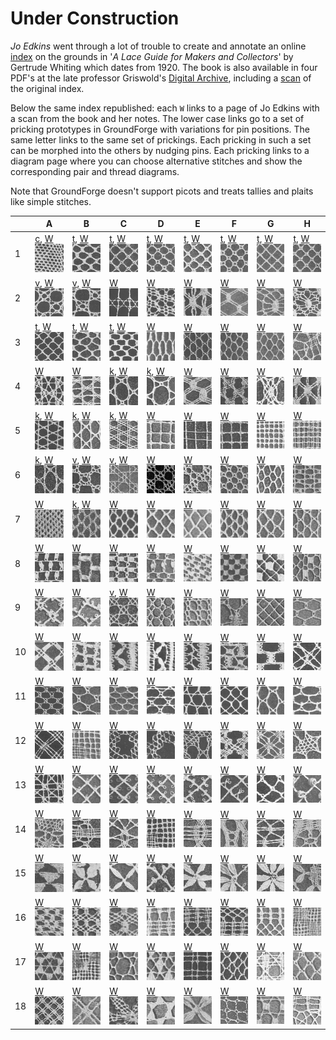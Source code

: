 Under Construction
==================

*Jo Edkins* went through a lot of trouble to create and annotate an online [index] on the grounds in
'_A Lace Guide for Makers and Collectors_' by Gertrude Whiting which dates from 1920.
The book is also available in four PDF's at the late professor Griswold's [Digital Archive],
including a [scan] of the original index.

Below the same index republished: each `W` links to a page of Jo Edkins with a scan from the book and her notes.
The lower case links go to a set of pricking prototypes in GroundForge with variations for pin positions.
The same letter links to the same set of prickings.
Each pricking in such a set can be morphed into the others by nudging pins.
Each pricking links to a diagram page where you can choose alternative stitches
and show the corresponding pair and thread diagrams.

Note that GroundForge doesn't support picots and treats tallies and plaits like simple stitches.

[index]: http://gwydir.demon.co.uk/jo/lace/whiting/index.htm#picindex
[scan]: https://www2.cs.arizona.edu/patterns/weaving/books/whiting.jpg
[Digital Archive]: https://www2.cs.arizona.edu/patterns/weaving/lace.html#books

[c]: https://d-bl.github.io/GroundForge/sheet.html?patch=88%2011;bricks&patch=66%2022;bricks&patch=88%2099%2011%2000;bricks&patch=66%2011%2088%2022;bricks&patch=66%2099%2022%2000;bricks
[t]: https://d-bl.github.io/GroundForge/sheet.html?patch=53%2053%2053%205-;bricks&patch=5663%205663;checker&patch=53%205-;bricks&patch=563%20563%20563;checker&patch=53%2053;checker&patch=5632%205632;checker&patch5353%205353;bricks&patch=5-%20-5;checker&patch=5353%205353%205-5-%20-5-5;checker&patch=5632%2056-2%205-5-%20-535;checker&patch=53%205-%20-5%205-;bricks&patch=44%2077%2044%2077;bricks&patch=44%2044%2077%2077;bricks&patch=66%2088%2066%2011;bricks&patch=66%2066%2088%2011;checker&patch=66%2066%2099%2000;checker&patch=6;checker&patch=566-%2066-5%206-56%20-566;checker
[v]: https://d-bl.github.io/GroundForge/sheet.html?patch=5831%20-4-7;bricks&patch=-437%2034-7;bricks&patch=4830%20--77;bricks
[k]: https://d-bl.github.io/GroundForge/sheet.html?patch=B-C-%20---5%20C-B-%20-5--;checker&patch=5831%20-4-7;checker&patch=68%20-4;checker&patch=-4-7%205---%20-C-B%203158;bricks&patch=5-O-E-%20-E-5-O%205-O-E-;bricks

|   | A | B | C | D | E | F | G | H |
|---|---|---|---|---|---|---|---|---|
|  1 | [c], [W](http://gwydir.demon.co.uk/jo/lace/whiting/page70.htm)![](w/page70a.gif) | [t], [W](http://gwydir.demon.co.uk/jo/lace/whiting/page94.htm)![](w/page94a.gif) | [t], [W](http://gwydir.demon.co.uk/jo/lace/whiting/page114.htm)![](w/page114a.gif) | [t], [W](http://gwydir.demon.co.uk/jo/lace/whiting/page134.htm)![](w/page134a.gif) | [t], [W](http://gwydir.demon.co.uk/jo/lace/whiting/page155.htm)![](w/page155a.gif) | [t], [W](http://gwydir.demon.co.uk/jo/lace/whiting/page177.htm)![](w/page177a.gif) | [t], [W](http://gwydir.demon.co.uk/jo/lace/whiting/page198.htm)![](w/page198a.gif) | [t], [W](http://gwydir.demon.co.uk/jo/lace/whiting/page219.htm)![](w/page219a.gif) |
|  2 | [v], [W](http://gwydir.demon.co.uk/jo/lace/whiting/page71.htm)![](w/page71a.gif) | [v], [W](http://gwydir.demon.co.uk/jo/lace/whiting/page95.htm)![](w/page95a.gif) | [W](http://gwydir.demon.co.uk/jo/lace/whiting/page115.htm)![](w/page115a.gif) | [W](http://gwydir.demon.co.uk/jo/lace/whiting/page135.htm)![](w/page135a.gif) | [W](http://gwydir.demon.co.uk/jo/lace/whiting/page156.htm)![](w/page156a.gif) | [W](http://gwydir.demon.co.uk/jo/lace/whiting/page178.htm)![](w/page178a.gif) | [W](http://gwydir.demon.co.uk/jo/lace/whiting/page199.htm)![](w/page199a.gif) | [W](http://gwydir.demon.co.uk/jo/lace/whiting/page220.htm)![](w/page220a.gif) |
|  3 | [t], [W](http://gwydir.demon.co.uk/jo/lace/whiting/page73.htm)![](w/page73a.gif) | [t], [W](http://gwydir.demon.co.uk/jo/lace/whiting/page96.htm)![](w/page96a.gif) | [t], [W](http://gwydir.demon.co.uk/jo/lace/whiting/page117.htm)![](w/page117a.gif) | [W](http://gwydir.demon.co.uk/jo/lace/whiting/page136.htm)![](w/page136a.gif) | [W](http://gwydir.demon.co.uk/jo/lace/whiting/page157.htm)![](w/page157a.gif) | [W](http://gwydir.demon.co.uk/jo/lace/whiting/page179.htm)![](w/page179a.gif) | [W](http://gwydir.demon.co.uk/jo/lace/whiting/page200.htm)![](w/page200a.gif) | [W](http://gwydir.demon.co.uk/jo/lace/whiting/page221.htm)![](w/page221a.gif) |
|  4 | [W](http://gwydir.demon.co.uk/jo/lace/whiting/page74.htm)![](w/page74a.gif) | [W](http://gwydir.demon.co.uk/jo/lace/whiting/page97.htm)![](w/page97a.gif) | [k], [W](http://gwydir.demon.co.uk/jo/lace/whiting/page118.htm)![](w/page118a.gif) | [k], [W](http://gwydir.demon.co.uk/jo/lace/whiting/page137.htm)![](w/page137a.gif) | [W](http://gwydir.demon.co.uk/jo/lace/whiting/page158.htm)![](w/page158a.gif) | [W](http://gwydir.demon.co.uk/jo/lace/whiting/page180.htm)![](w/page180a.gif) | [W](http://gwydir.demon.co.uk/jo/lace/whiting/page201.htm)![](w/page201a.gif) | [W](http://gwydir.demon.co.uk/jo/lace/whiting/page222.htm)![](w/page222a.gif) |
|  5 | [k], [W](http://gwydir.demon.co.uk/jo/lace/whiting/page75.htm)![](w/page75a.gif) | [k], [W](http://gwydir.demon.co.uk/jo/lace/whiting/page98.htm)![](w/page98a.gif) | [k], [W](http://gwydir.demon.co.uk/jo/lace/whiting/page119.htm)![](w/page119a.gif) | [W](http://gwydir.demon.co.uk/jo/lace/whiting/page138.htm)![](w/page138a.gif) | [W](http://gwydir.demon.co.uk/jo/lace/whiting/page159.htm)![](w/page159a.gif) | [W](http://gwydir.demon.co.uk/jo/lace/whiting/page181.htm)![](w/page181a.gif) | [W](http://gwydir.demon.co.uk/jo/lace/whiting/page203.htm)![](w/page203a.gif) | [W](http://gwydir.demon.co.uk/jo/lace/whiting/page224.htm)![](w/page224a.gif) |
|  6 | [k], [W](http://gwydir.demon.co.uk/jo/lace/whiting/page76.htm)![](w/page76a.gif) | [v], [W](http://gwydir.demon.co.uk/jo/lace/whiting/page99.htm)![](w/page99a.gif) | [v], [W](http://gwydir.demon.co.uk/jo/lace/whiting/page120.htm)![](w/page120a.gif) | [W](http://gwydir.demon.co.uk/jo/lace/whiting/page139.htm)![](w/page139a.gif) | [W](http://gwydir.demon.co.uk/jo/lace/whiting/page160.htm)![](w/page160a.gif) | [W](http://gwydir.demon.co.uk/jo/lace/whiting/page182.htm)![](w/page182a.gif) | [W](http://gwydir.demon.co.uk/jo/lace/whiting/page204.htm)![](w/page204a.gif) | [W](http://gwydir.demon.co.uk/jo/lace/whiting/page225.htm)![](w/page225a.gif) |
|  7 | [W](http://gwydir.demon.co.uk/jo/lace/whiting/page77.htm)![](w/page77a.gif) | [k], [W](http://gwydir.demon.co.uk/jo/lace/whiting/page100.htm)![](w/page100a.gif) | [W](http://gwydir.demon.co.uk/jo/lace/whiting/page121.htm)![](w/page121a.gif) | [W](http://gwydir.demon.co.uk/jo/lace/whiting/page140.htm)![](w/page140a.gif) | [W](http://gwydir.demon.co.uk/jo/lace/whiting/page161.htm)![](w/page161a.gif) | [W](http://gwydir.demon.co.uk/jo/lace/whiting/page183.htm)![](w/page183a.gif) | [W](http://gwydir.demon.co.uk/jo/lace/whiting/page205.htm)![](w/page205a.gif) | [W](http://gwydir.demon.co.uk/jo/lace/whiting/page226.htm)![](w/page226a.gif) |
|  8 | [W](http://gwydir.demon.co.uk/jo/lace/whiting/page79.htm)![](w/page79a.gif) | [W](http://gwydir.demon.co.uk/jo/lace/whiting/page101.htm)![](w/page101a.gif) | [W](http://gwydir.demon.co.uk/jo/lace/whiting/page122.htm)![](w/page122a.gif) | [W](http://gwydir.demon.co.uk/jo/lace/whiting/page141.htm)![](w/page141a.gif) | [W](http://gwydir.demon.co.uk/jo/lace/whiting/page162.htm)![](w/page162a.gif) | [W](http://gwydir.demon.co.uk/jo/lace/whiting/page184.htm)![](w/page184a.gif) | [W](http://gwydir.demon.co.uk/jo/lace/whiting/page206.htm)![](w/page206a.gif) | [W](http://gwydir.demon.co.uk/jo/lace/whiting/page227.htm)![](w/page227a.gif) |
|  9 | [W](http://gwydir.demon.co.uk/jo/lace/whiting/page80.htm)![](w/page80a.gif) | [W](http://gwydir.demon.co.uk/jo/lace/whiting/page102.htm)![](w/page102a.gif) | [v], [W](http://gwydir.demon.co.uk/jo/lace/whiting/page123.htm)![](w/page123a.gif) | [W](http://gwydir.demon.co.uk/jo/lace/whiting/page142.htm)![](w/page142a.gif) | [W](http://gwydir.demon.co.uk/jo/lace/whiting/page163.htm)![](w/page163a.gif) | [W](http://gwydir.demon.co.uk/jo/lace/whiting/page185.htm)![](w/page185a.gif) | [W](http://gwydir.demon.co.uk/jo/lace/whiting/page207.htm)![](w/page207a.gif) | [W](http://gwydir.demon.co.uk/jo/lace/whiting/page229.htm)![](w/page229a.gif) |
|  10 | [W](http://gwydir.demon.co.uk/jo/lace/whiting/page82.htm)![](w/page82a.gif) | [W](http://gwydir.demon.co.uk/jo/lace/whiting/page103.htm)![](w/page103a.gif) | [W](http://gwydir.demon.co.uk/jo/lace/whiting/page124.htm)![](w/page124a.gif) | [W](http://gwydir.demon.co.uk/jo/lace/whiting/page143.htm)![](w/page143a.gif) | [W](http://gwydir.demon.co.uk/jo/lace/whiting/page164.htm)![](w/page164a.gif) | [W](http://gwydir.demon.co.uk/jo/lace/whiting/page187.htm)![](w/page187a.gif) | [W](http://gwydir.demon.co.uk/jo/lace/whiting/page208.htm)![](w/page208a.gif) | [W](http://gwydir.demon.co.uk/jo/lace/whiting/page230.htm)![](w/page230a.gif) |
|  11 | [W](http://gwydir.demon.co.uk/jo/lace/whiting/page83.htm)![](w/page83a.gif) | [W](http://gwydir.demon.co.uk/jo/lace/whiting/page104.htm)![](w/page104a.gif) | [W](http://gwydir.demon.co.uk/jo/lace/whiting/page125.htm)![](w/page125a.gif) | [W](http://gwydir.demon.co.uk/jo/lace/whiting/page144.htm)![](w/page144a.gif) | [W](http://gwydir.demon.co.uk/jo/lace/whiting/page166.htm)![](w/page166a.gif) | [W](http://gwydir.demon.co.uk/jo/lace/whiting/page189.htm)![](w/page189a.gif) | [W](http://gwydir.demon.co.uk/jo/lace/whiting/page209.htm)![](w/page209a.gif) | [W](http://gwydir.demon.co.uk/jo/lace/whiting/page231.htm)![](w/page231a.gif) |
|  12 | [W](http://gwydir.demon.co.uk/jo/lace/whiting/page84.htm)![](w/page84a.gif) | [W](http://gwydir.demon.co.uk/jo/lace/whiting/page105.htm)![](w/page105a.gif) | [W](http://gwydir.demon.co.uk/jo/lace/whiting/page126.htm)![](w/page126a.gif) | [W](http://gwydir.demon.co.uk/jo/lace/whiting/page145.htm)![](w/page145a.gif) | [W](http://gwydir.demon.co.uk/jo/lace/whiting/page167.htm)![](w/page167a.gif) | [W](http://gwydir.demon.co.uk/jo/lace/whiting/page190.htm)![](w/page190a.gif) | [W](http://gwydir.demon.co.uk/jo/lace/whiting/page210.htm)![](w/page210a.gif) | [W](http://gwydir.demon.co.uk/jo/lace/whiting/page232.htm)![](w/page232a.gif) |
|  13 | [W](http://gwydir.demon.co.uk/jo/lace/whiting/page85.htm)![](w/page85a.gif) | [W](http://gwydir.demon.co.uk/jo/lace/whiting/page106.htm)![](w/page106a.gif) | [W](http://gwydir.demon.co.uk/jo/lace/whiting/page128.htm)![](w/page128a.gif) | [W](http://gwydir.demon.co.uk/jo/lace/whiting/page147.htm)![](w/page147a.gif) | [W](http://gwydir.demon.co.uk/jo/lace/whiting/page169.htm)![](w/page169a.gif) | [W](http://gwydir.demon.co.uk/jo/lace/whiting/page192.htm)![](w/page192a.gif) | [W](http://gwydir.demon.co.uk/jo/lace/whiting/page211.htm)![](w/page211a.gif) | [W](http://gwydir.demon.co.uk/jo/lace/whiting/page234.htm)![](w/page234a.gif) |
|  14 | [W](http://gwydir.demon.co.uk/jo/lace/whiting/page87.htm)![](w/page87a.gif) | [W](http://gwydir.demon.co.uk/jo/lace/whiting/page107.htm)![](w/page107a.gif) | [W](http://gwydir.demon.co.uk/jo/lace/whiting/page129.htm)![](w/page129a.gif) | [W](http://gwydir.demon.co.uk/jo/lace/whiting/page148.htm)![](w/page148a.gif) | [W](http://gwydir.demon.co.uk/jo/lace/whiting/page171.htm)![](w/page171a.gif) | [W](http://gwydir.demon.co.uk/jo/lace/whiting/page193.htm)![](w/page193a.gif) | [W](http://gwydir.demon.co.uk/jo/lace/whiting/page212.htm)![](w/page212a.gif) | [W](http://gwydir.demon.co.uk/jo/lace/whiting/page235.htm)![](w/page235a.gif) |
|  15 | [W](http://gwydir.demon.co.uk/jo/lace/whiting/page89.htm)![](w/page89a.gif) | [W](http://gwydir.demon.co.uk/jo/lace/whiting/page109.htm)![](w/page109a.gif) | [W](http://gwydir.demon.co.uk/jo/lace/whiting/page130.htm)![](w/page130a.gif) | [W](http://gwydir.demon.co.uk/jo/lace/whiting/page149.htm)![](w/page149a.gif) | [W](http://gwydir.demon.co.uk/jo/lace/whiting/page173.htm)![](w/page173a.gif) | [W](http://gwydir.demon.co.uk/jo/lace/whiting/page194.htm)![](w/page194a.gif) | [W](http://gwydir.demon.co.uk/jo/lace/whiting/page213.htm)![](w/page213a.gif) | [W](http://gwydir.demon.co.uk/jo/lace/whiting/page237.htm)![](w/page237a.gif) |
|  16 | [W](http://gwydir.demon.co.uk/jo/lace/whiting/page90.htm)![](w/page90a.gif) | [W](http://gwydir.demon.co.uk/jo/lace/whiting/page110.htm)![](w/page110a.gif) | [W](http://gwydir.demon.co.uk/jo/lace/whiting/page131.htm)![](w/page131a.gif) | [W](http://gwydir.demon.co.uk/jo/lace/whiting/page150.htm)![](w/page150a.gif) | [W](http://gwydir.demon.co.uk/jo/lace/whiting/page174.htm)![](w/page174a.gif) | [W](http://gwydir.demon.co.uk/jo/lace/whiting/page195.htm)![](w/page195a.gif) | [W](http://gwydir.demon.co.uk/jo/lace/whiting/page214.htm)![](w/page214a.gif) | [W](http://gwydir.demon.co.uk/jo/lace/whiting/page238.htm)![](w/page238a.gif) |
|  17 | [W](http://gwydir.demon.co.uk/jo/lace/whiting/page91.htm)![](w/page91a.gif) | [W](http://gwydir.demon.co.uk/jo/lace/whiting/page111.htm)![](w/page111a.gif) | [W](http://gwydir.demon.co.uk/jo/lace/whiting/page132.htm)![](w/page132a.gif) | [W](http://gwydir.demon.co.uk/jo/lace/whiting/page151.htm)![](w/page151a.gif) | [W](http://gwydir.demon.co.uk/jo/lace/whiting/page175.htm)![](w/page175a.gif) | [W](http://gwydir.demon.co.uk/jo/lace/whiting/page196.htm)![](w/page196a.gif) | [W](http://gwydir.demon.co.uk/jo/lace/whiting/page215.htm)![](w/page215a.gif) | [W](http://gwydir.demon.co.uk/jo/lace/whiting/page239.htm)![](w/page239a.gif) |
|  18 | [W](http://gwydir.demon.co.uk/jo/lace/whiting/page93.htm)![](w/page93a.gif) | [W](http://gwydir.demon.co.uk/jo/lace/whiting/page112.htm)![](w/page112a.gif) | [W](http://gwydir.demon.co.uk/jo/lace/whiting/page133.htm)![](w/page133a.gif) | [W](http://gwydir.demon.co.uk/jo/lace/whiting/page153.htm)![](w/page153a.gif) | [W](http://gwydir.demon.co.uk/jo/lace/whiting/page176.htm)![](w/page176a.gif) | [W](http://gwydir.demon.co.uk/jo/lace/whiting/page197.htm)![](w/page197a.gif) | [W](http://gwydir.demon.co.uk/jo/lace/whiting/page217.htm)![](w/page217a.gif) | [W](http://gwydir.demon.co.uk/jo/lace/whiting/page241.htm)![](w/page241a.gif) |